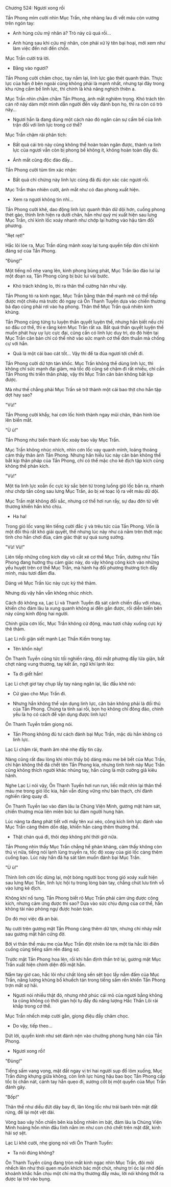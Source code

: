 




Chương 524: Ngươi xong rồi


Tần Phong mỉm cười nhìn Mục Trần, nhẹ nhàng lau đi vết máu còn vương trên ngón tay:

- Anh hùng cứu mỹ nhân à? Trò này cũ quá rồi...

- Anh hùng sau khi cứu mỹ nhân, còn phải xử lý tên bại hoại, mới xem như làm việc đến nơi đến chốn.

Mục Trần cười trả lời.

- Bằng vào ngươi?

Tần Phong cười châm chọc, tay nắm lại, linh lực gào thét quanh thân. Thực lực của hắn ở bên ngoài cũng không phải là mạnh nhất, nhưng tại đây trong khu rừng cấm bế linh lực, thì chính là khả năng nghịch thiên a.

Mục Trần nhìn chằm chằm Tần Phong, ánh mắt nghiêm trọng. Khó trách tên càn rỡ này dám một mình dẫn người đến vây đánh bọn họ, thì ra còn có trò này...

- Ngươi hẳn là đang dùng một cách nào đó ngăn cản sự cấm bế của linh trận đối với linh lực trong cơ thể?

Mục Trần chậm rãi phân tích:

- Bất quá cái trò này cũng không thể hoàn toàn ngăn được, thành ra linh lực của ngươi vẫn còn bị phong bế không ít, không hoàn toàn đầy đủ.

- Ánh mắt cũng độc đáo đấy...

Tần Phong cười tủm tỉm xác nhận:

- Bất quá chỉ chừng này linh lực cũng đã đủ dọn xác các ngươi rồi.

Mục Trần thản nhiên cười, ánh mắt như có đao phong xuất hiện.

- Xem ra ngươi không tin nhỉ...

Tần Phong cười khẽ, dao động linh lực quanh thân dữ dội hơn, cuồng phong thét gào, thình lình hiện ra dưới chân, hắn như quỷ mị xuất hiện sau lưng Mục Trần, chỉ kình lốc xoáy nhanh như chớp lại hướng vào hậu tâm đối phương.

"Rẹt rẹt!"

Hắc lôi lóe ra, Mục Trần dũng mãnh xoay lại tung quyền tiếp đón chỉ kình đáng sợ của Tần Phong.

"Đùng!"

Một tiếng nổ nhẹ vang lên, kình phong bùng phát, Mục Trần lảo đảo lui lại một đoạn xa, Tần Phong cũng bị bức lui vài bước.

- Khó trách không lo, thì ra thân thể cường hãn như vậy.

Tần Phong tỏ ra kinh ngạc, Mục Trần bằng thân thể mạnh mẽ có thể tiếp được một chiêu mà trước đó ngay cả Ôn Thanh Tuyền dựa vào chiến thương bá đạo cũng phải rơi vào hạ phong. Thân thể Mục Trần quả nhiên kinh khủng.

Tần Phong cũng từng tu luyện thần quyết luyện thể, nhưng hắn biết nếu chỉ so đấu cơ thể, thì e rằng kém Mục Trần rất xa. Bất quá thần quyết luyện thể muốn phát huy uy lực cực đại, cũng cần có linh lực duy trì, do đó hiện tại Mục Trần căn bản chỉ có thể nhờ vào sức mạnh cơ thể đơn thuần mà chống cự với hắn.

- Quả là một cái bao cát tốt... Vậy thì để ta đùa ngươi tới chết đi.

Tần Phong cười dữ tợn tàn khốc. Mục Trần không thể dùng linh lực, thì không chỉ sức mạnh đại giảm, mà tốc độ cũng sẽ chậm đi rất nhiều, chỉ cần Tần Phong thi triển thân pháp, vậy thì Mục Trần căn bản không bắt kịp được.

Mà như thế chẳng phải Mục Trần sẽ trở thành một cái bao thịt cho hắn tập dợt hay sao?

"Vù!"

Tần Phong cười khẩy, hai cơn lốc hình thành ngay mũi chân, thân hình lóe lên biến mất.

"Ù ù!"

Tần Phong như biến thành lốc xoáy bao vây Mục Trần.

Mục Trần không nhúc nhích, nhìn cơn lốc vay quanh mình, loáng thoáng cảm thấy thân ảnh Tần Phong. Nhưng hắn hiểu lúc này căn bản không thể bắt kịp thân pháp của Tần Phong, chỉ có thể mặc cho kẻ địch tập kích cũng không thể phản kích.

"Vù!"

Một tia linh lực xoắn ốc cực kỳ sắc bén từ trong luồng gió lốc bắn ra, nhanh như chớp tấn công sau lưng Mục Trần, áo bị xé toạc lộ ra vết máu dữ dội.

Mục Trần mặt không đổi sắc, nhưng cơ thể hơi run rẩy, sự đau đớn từ vết thương khiến hắn khó chịu.

- Ha ha!

Trong gió lốc vang lên tiếng cười đắc ý và trêu tức của Tần Phong. Vốn là một đối thủ rất khó giải quyết, thế nhưng lúc này như cá nằm trên thớt mặc tình cho hắn chơi đùa, cảm giác thật sự quá sung sướng.

"Vù! Vù!"

Liên tiếp những công kích dày vò cắt xé cơ thể Mục Trần, dường như Tần Phong đang hưởng thụ cảm giác này, do vậy không công kích vào những yếu huyệt trên cơ thể Mục Trần, mà hành hạ đối phương thương tích đầy mình, máu tươi đầm đìa.

Dáng vẻ Mục Trần lúc này cực kỳ thê thảm.

Nhưng dù vậy hắn vẫn không nhúc nhích.

Cách đó không xa, Lạc Li và Thanh Tuyền đã sát cánh chiến đấu với nhau, khiến cho đám lâu la xung quanh không ai đến gần được, rồi diễn biến bên này cũng kinh động hai người.

Chính giữa cơn lốc, Mục Trần không cử động, máu tươi chảy xuống cực kỳ thê thảm.

Lạc Li nổi giận siết mạnh Lạc Thần Kiếm trong tay.

- Tên khốn này!

Ôn Thanh Tuyền cũng tức tối nghiến răng, đôi mắt phượng đầy lửa giận, bất chợt nàng vung thương, tay kết ấn, ngữ khí lạnh lẽo:

- Ta đi giết hắn!

Lạc Li chợt giơ tay chụp lấy tay nàng ngăn lại, lắc đầu khẽ nói:

- Cứ giao cho Mục Trần đi.

- Nhưng hắn không thể vận dụng linh lực, căn bản không phải là đối thủ của Tần Phong. Chúng ta tính sai rồi, bọn họ không chỉ đông đảo, chính yếu là họ có cách để vận dụng được linh lực!

Ôn Thanh Tuyền trầm giọng nói.

- Tần Phong không đủ tư cách đánh bại Mục Trần, mặc dù hắn không có linh lực.

Lạc Li chậm rãi, thanh âm nhè nhẹ đầy tin cậy.

Nàng cũng rất đau lòng khi nhìn thấy bộ dáng máu me bê bết của Mục Trần, chỉ hận không thể đá chết tên Tần Phong kia, nhưng tình hình này Mục Trần cũng không thích người khác nhúng tay, hắn cũng là một cường giả kiêu hãnh.

Nghe Lạc Li nói vậy, Ôn Thanh Tuyền hơi run run, liếc mắt nhìn lại thân thể máu me trong gió lốc kia, hắn vẫn đứng vững như bàn thạch, chỉ đành nghiến răng quay đi.

Ôn Thanh Tuyền lao vào đám lâu la Chúng Viện Minh, gương mặt hàm sát, chiến thương múa liên miên bức lui đám người hung hãn.

Lúc nàng ta đang phát tiết với mấy tên xui xẻo, công kích linh lực đánh vào Mục Trần càng thêm dồn dập, khiến hắn càng thêm thương thế.

- Thật chán quá đi, thôi dẹp không phí thời giờ nữa.

Tần Phong nhìn thấy Mục Trần chẳng hề phản kháng, cảm thấy không còn thú vị nữa, tiếng nói lạnh lùng truyền ra, tốc độ xoay của gió lốc càng thêm cuồng bạo. Lúc này hắn đã hạ sát tâm muốn đánh bại Mục Trần.

"Ù ù!"

Thình lình cơn lốc dừng lại, một bóng người bọc trong gió xoáy xuất hiện sau lưng Mục Trần, linh lực hội tụ trong lòng bàn tay, chẳng chút lưu tình vỗ vào lưng kẻ địch.

Không khí nổ tung. Tần Phong biết rõ Mục Trần phải cảm ứng được công kích, nhưng cảm ứng được thì sao? Dựa vào sức chịu đựng của cơ thể, hắn không tài nào phòng ngự được hoàn toàn.

Do đó mọi việc đã an bài.

Nụ cười trên gương mặt Tần Phong càng thêm dữ tợn, nhưng chỉ nháy mắt sau gương mặt hắn cứng đờ.

Bởi vì thân thể máu me của Mục Trần đột nhiên lóe ra một tia hắc lôi điên cuồng cùng tiếng sấm rền đáng sợ.

Trước mặt Tần Phong hoa lên, rồi khi hắn định thần trở lại, gương mặt Mục Trần xuất hiện chính diện đối mặt hắn.

Nắm tay giơ cao, hắc lôi như chất lỏng sền sệt bọc lấy nắm đấm của Mục Trần, năng lượng khủng bố khuếch tán trong tiếng sấm rền khiến Tần Phong trợn mắt sợ hãi.

- Ngươi nói nhiều thật đó, nhưng nhờ phúc cái mỏ của ngươi bằng không ta cũng không có thời gian hội tụ đầy đủ năng lượng Hắc Thần Lôi rải khắp trong cơ thể.

Mục Trần nhếch mép cười gằn, giọng điệu đầy châm chọc.

- Do vậy, tiếp theo...

Dứt lời, quyền kình như sét đánh nện vào chưởng phong hung hãn của Tần Phong.

- Ngươi xong rồi!

"Đùng!"

Tiếng sấm vang vọng, mặt đất ngay vị trí hai người sụp đổ lõm xuống, Mục Trần đứng khựng giữa không, còn linh lực hùng hậu bao bọc Tần Phong cấp tốc bị chấn nát, cánh tay hắn quẹo đi, xương cốt bị một quyền của Mục Trần đánh gãy.

"Bốp!"

Thân thể như diều đứt dây bay đi, lăn lông lốc như trái banh trên mặt đất rừng, để lại một vệt dài.

Vòng bao vây hỗn chiến bên kia bỗng nhiên im bặt, đám lâu la Chúng Viện Minh hoảng hồn nhìn đầu lĩnh nằm im như con chó chết trên mặt đất, kinh hãi sợ sệt.

Lạc Li khẽ cười, nhẹ giọng nói với Ôn Thanh Tuyền:

- Ta nói đúng không?

Ôn Thanh Tuyền cũng đang tròn mắt kinh ngạc nhìn Mục Trần, đôi môi nhếch lên như thói quen muốn khích bác một chút, nhưng trí óc lại nhớ đến khoảnh khắc hắn chịu một chỉ mà thụ thương đầy máu, lời nói không thốt ra được lại trở vào bụng.





